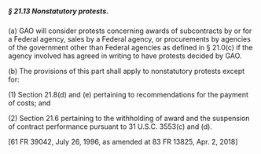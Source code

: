 ##### § 21.13 Nonstatutory protests. #####

(a) GAO will consider protests concerning awards of subcontracts by or for a Federal agency, sales by a Federal agency, or procurements by agencies of the government other than Federal agencies as defined in § 21.0(c) if the agency involved has agreed in writing to have protests decided by GAO.

(b) The provisions of this part shall apply to nonstatutory protests except for:

(1) Section 21.8(d) and (e) pertaining to recommendations for the payment of costs; and

(2) Section 21.6 pertaining to the withholding of award and the suspension of contract performance pursuant to 31 U.S.C. 3553(c) and (d).

[61 FR 39042, July 26, 1996, as amended at 83 FR 13825, Apr. 2, 2018]